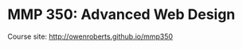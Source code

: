 # MMP 350: Advanced Web Design

Course site: http://owenroberts.github.io/mmp350

<!-- 
# MMP 350: Advanced Web Design


### Learning objectives:

Planning
- Research
- Documentation
- Wireframing designs

Design
- Design for content, specific and general
- Typographic hierarchy
- Layout
- Styleguide
- WordPress classes and elements

Coding
- HTML for document structure
- CSS for style
- PHP for database management
- Javascript (maybe)
- Using Sublime text editor and WordPress interface

Administration
- Using WordPress database and authoring tools

Iteration
- Process of receiving feedback and adapting designs

Deploy
- Deliver public facing website for final with content, media, code

Responsive design
- Designing for multiple platforms

### Schedule

**Week 1**
- Introduction: Course, WordPress (WP) development environment and Class Project
- [Intro notes](https://owenroberts.github.io/mmp350/week1/)
- [Portfolio Structure](http://owenroberts.github.io/mmp350/week1/portfolio.html)

**Week 2**
- Project Planning: Initial Project Proposal
- [Grid Systems & Wireframing](week2/)

**Week 3**
- [Wireframing](week3/)

**Week 4**
- [Responsive Design](week4/)

**Week 5**
- [Responsive development with Foundation](week5/)

**Week 6**
- [Typography](week6/)

**Week 7**
- [Sass](week7/)
- [Calculating color](http://owenroberts.github.io/mmp350/week7/)
- Midterm: Completed portfolio template
	- Sass stylesheet with finalized typography and color scheme
	- index, blank and single HTML page templates
	- Foundation classes and CSS for Desktop and Mobile
	- Uploaded to wpmmp website

**Week 8**
- [Setting up WordPress theme and Database](week8/)
- Midterm workshop

**Week 9**
- [Building a WP Theme: index.php](http://owenroberts.github.io/mmp350/week9/)

**Week 10**
- [Building a WP Theme: header](http://owenroberts.github.io/mmp350/week10/)

**Week 11**
- [Building a WP Theme: WP loop & front-page.php](http://owenroberts.github.io/mmp350/week11/)
- [Building a WP Theme: styling front-page.php](http://owenroberts.github.io/mmp350/week11/foundation.html)

**Week 12**
- [Building a WP Theme: footer.php](http://owenroberts.github.io/mmp350/week12/)  
- [Building a WP Theme: category.php, page.php, single.php](http://owenroberts.github.io/mmp350/week12/pages.html)  

**Week 13**
- [Building a WP Theme: widgets & sidebar.php](http://owenroberts.github.io/mmp350/week13/)
- [Building a WP Theme: image gallery](http://owenroberts.github.io/mmp350/week13/gallery.html) 

**Week 14**
- [Building a WP Theme: post formats](http://owenroberts.github.io/mmp350/week14/) 
- [Building a WP Theme: theme branding and final template pages](http://owenroberts.github.io/mmp350/week14/final.html) 

**Week 15**
- Final project workshop
- Final project requirements
	- WordPress theme template files.  This should be a zipped archive with all of your PHP and SASS files, as well as any image assets that are used for the theme.
	- Working installation of WordPress theme on the BMCC server with your portfolio work added.
	- Final Breakdown
		- Concept (10) 
			- The theme/portfolio should be clear in concept and execution.  Include the concept in the description in the style.css file.
		- Visual Design (20) 
			- Overall Impression: does the visual design fit the concept for this theme? This is about the atmosphere and feel of the site. Much of this is conveyed by the fonts, colors and images and graphic embellishments (icons, shadows, borders etc).
			- Parts of the page are clearly visible: header, nav, content, footer etc. and the relative importance.
			- This includes support for responsive or mobile design.

		- Content (15)
			- Is the content of your portfolio appropriate for the theme?  There should be images or videos, descriptions and links (if available) for all of the projects in the portfolio.

		- Template Files (35) - These are the WordPress files we have been working on this semester.  For the theme to work correctly all of these files must be included.
			- index.php: default page. Required of all themes
			- 404.php : Shows if a page or post is now found. the only one where you don’t need a content- because there is no loop
			- search.php: shows the search results
			- archive.php: shows list of category/tag/date/author posts
			- single.php: shows a single post
			- page.php: single page (like about or bio)
			- home.php: can be used for blog.
			- header.php: Includes doctype, opening html, head and opening body tags, navigation
			- footer.php: Includes footer and closing body and html tags.
			- sidebar.php
			- functions.php
			- favicon.png
			- screenshot.png
		- Theme Functionality (20)
			- Menus (Navigation)
			- Featured Images
			- Widget Areas (at least one)



-->